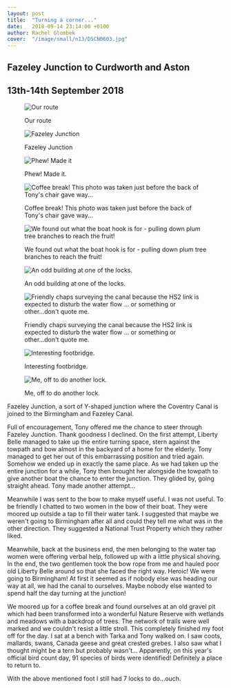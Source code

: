 ```yaml
---
layout: post
title:  "Turning a corner..."
date:   2018-09-14 23:14:00 +0100
author: Rachel Glombek
cover:  "/image/small/n13/DSCN0603.jpg"
---
```


<h2>Fazeley Junction to Curdworth and Aston
<h2>13th-14th September 2018</h2>

<figure>
 <img src="{{site.baseurl}}/image/maps/n13map.png" alt="Our route" >
 <figcaption>
 <p>Our route</p>
 </figcaption>
</figure>

<figure>
 <img src="{{site.baseurl}}/image/small/n13/DSCN0601.jpg" alt="Fazeley Junction" >
 <figcaption>
 <p>Fazeley Junction</p>
 </figcaption>
</figure>

<figure>
 <img src="{{site.baseurl}}/image/small/n13/DSCN0603.jpg" alt="Phew! Made it" >
 <figcaption>
 <p>Phew! Made it.</p>
 </figcaption>
</figure>
<figure>
 <img src="{{site.baseurl}}/image/small/n13/DSCN0614.jpg" alt="Coffee break! This photo was taken just before the back of Tony's chair gave way..." >
 <figcaption>
 <p>Coffee break! This photo was taken just before the back of Tony's chair gave way...</p>
 </figcaption>
</figure>
<figure>
 <img src="{{site.baseurl}}/image/small/n13/DSCN0622.jpg" alt="We found out what the boat hook is for - pulling down plum tree branches to reach the fruit!" >
 <figcaption>
 <p>We found out what the boat hook is for - pulling down plum tree branches to reach the fruit!</p>
 </figcaption>
</figure>
<figure>
 <img src="{{site.baseurl}}/image/small/n13/DSCN0618.jpg" alt="An odd building at one of the locks." >
 <figcaption>
 <p>An odd building at one of the locks.</p>
 </figcaption>
</figure>
<figure>
 <img src="{{site.baseurl}}/image/small/n13/DSCN0620.jpg" alt="Friendly chaps surveying the canal because the HS2 link is expected to disturb the water flow ... or something or other...don't quote me." >
 <figcaption>
 <p>Friendly chaps surveying the canal because the HS2 link is expected to disturb the water flow ... or something or other...don't quote me.</p>
 </figcaption>
</figure>
<figure>
 <img src="{{site.baseurl}}/image/small/n13/DSCN0612.jpg" alt="Interesting footbridge." >
 <figcaption>
 <p>Interesting footbridge.</p>
 </figcaption>
</figure>
<figure>
 <img src="{{site.baseurl}}/image/small/n13/DSCN0615.jpg" alt="Me, off to do another lock." >
 <figcaption>
 <p>Me, off to do another lock.</p>
 </figcaption>
</figure>

<p>Fazeley Junction, a sort of Y-shaped junction where the Coventry Canal is joined to the Birmingham and Fazeley Canal.</p>

<p>Full of encouragement, Tony offered me the chance to steer through Fazeley Junction. Thank goodness I declined. On the first attempt, Liberty Belle managed to take up the entire turning space, stern against the towpath and bow almost in the backyard of a home for the elderly. Tony managed to get her out of this embarrassing position and tried again. Somehow we ended up in exactly the same place. As we had taken up the entire junction for a while, Tony then brought her alongside the towpath to give another boat the chance to enter the junction. They glided by, going straight ahead. Tony made another attempt...</p>

<p>Meanwhile I was sent to the bow to make myself useful. I was not useful. To be friendly I chatted to two women in the bow of their boat. They were moored up outside a tap to fill their water tank. I suggested that maybe we weren't going to Birmingham after all and could they tell me what was in the other direction. They suggested a National Trust Property which they rather liked.</p>

<p>Meanwhile, back at the business end, the men belonging to the water tap women were offering verbal help, followed up with a little physical shoving. In the end, the two gentlemen took the bow rope from me and hauled poor old Liberty Belle around so that she faced the right way. Heroic! We were going to Birmingham! At first it seemed as if nobody else was heading our way at all, we had the canal to ourselves. Maybe nobody else wanted to spend half the day turning at the junction!</p>



<p>We moored up for a coffee break and found ourselves at an old gravel pit which had been transformed into a wonderful Nature Reserve with wetlands and meadows with a backdrop of trees. The network of trails were well marked and we couldn't resist a little stroll. This completely finished my foot off for the day. I sat at a bench with Tarka and Tony walked on. I saw coots, mallards, swans, Canada geese and great crested grebes. I also saw what I thought might be a tern but probably wasn't... Apparently, on this year's official bird count day, 91 species of birds were identified! Definitely a place to return to.

<p>With the above mentioned foot I still had 7 locks to do...ouch.</p>
